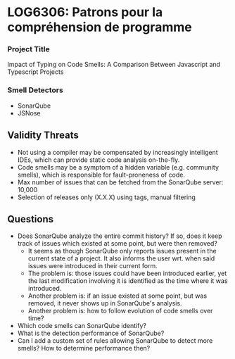 # LOG6306: Patrons pour la compréhension de programme

### Project Title
Impact of Typing on Code Smells: A Comparison Between Javascript and Typescript Projects

### Smell Detectors
- SonarQube
- JSNose

## Validity Threats
- Not using a compiler may be compensated by increasingly intelligent IDEs, which can provide static code analysis on-the-fly.
- Code smells may be a symptom of a hidden variable (e.g. community smells), which is responsible for fault-proneness of code.
- Max number of issues that can be fetched from the SonarQube server: 10,000
- Selection of releases only (X.X.X) using tags, manual filtering

## Questions
- Does SonarQube analyze the entire commit history? If so, does it keep track of issues which existed at some point, but were then removed?
    - It seems as though SonarQube only reports issues present in the current state of a project. It also informs the user wrt. when said issues were introduced in their current form.
    - The problem is: those issues could have been introduced earlier, yet the last modification involving it is identified as the time where it was introduced.
    - Another problem is: if an issue existed at some point, but was removed, it never shows up in SonarQube's analysis.
    - Another problem is: how to follow evolution of code smells over time?
- Which code smells can SonarQube identify?
- What is the detection performance of SonarQube?
- Can I add a custom set of rules allowing SonarQube to detect more smells? How to determine performance then?